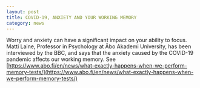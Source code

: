 ```yaml
---
layout: post
title: COVID-19, ANXIETY AND YOUR WORKING MEMORY
category: news
---
```

Worry and anxiety can have a significant impact on your ability to focus. Matti Laine, Professor in Psychology at Åbo Akademi University, has been interviewed by the BBC, and says that the anxiety caused by the COVID-19 pandemic affects our working memory. See [https://www.abo.fi/en/news/what-exactly-happens-when-we-perform-memory-tests/](https://www.abo.fi/en/news/what-exactly-happens-when-we-perform-memory-tests/)
